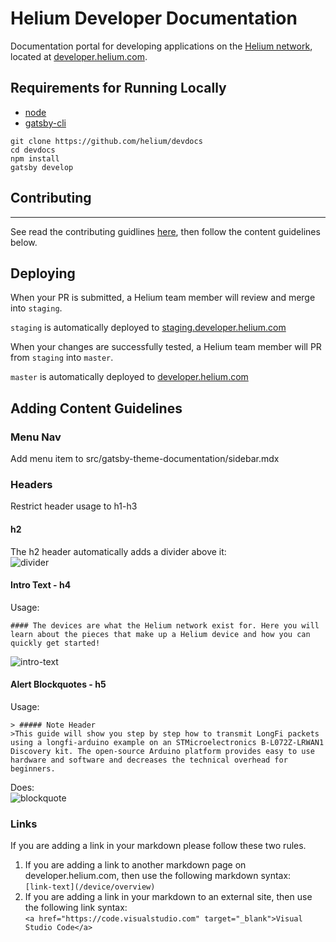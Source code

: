 # Helium Developer Documentation 

Documentation portal for developing applications on the [Helium network](https://www.helium.com/technology#overview), located at [developer.helium.com](https://developer.helium.com/).

## Requirements for Running Locally

- [node](https://nodejs.org/en/)
- [gatsby-cli](https://www.gatsbyjs.org/tutorial/part-zero/#using-the-gatsby-cli)


```
git clone https://github.com/helium/devdocs
cd devdocs
npm install
gatsby develop
```

## Contributing
----------
See read the contributing guidlines [here](https://github.com/helium/devdocs/blob/master/CONTRIBUTING.md), then follow the content guidelines below.

## Deploying

When your PR is submitted, a Helium team member will review and merge into `staging`.

`staging` is automatically deployed to [staging.developer.helium.com](https://staging.developer.helium.com/)

When your changes are successfully tested, a Helium team member will PR from `staging` into `master`.

`master` is automatically deployed to [developer.helium.com](https://developer.helium.com/)

## Adding Content Guidelines

### Menu Nav
Add menu item to src/gatsby-theme-documentation/sidebar.mdx

### Headers
Restrict header usage to h1-h3

#### h2
The h2 header automatically adds a divider above it:  
![divider](/readme-images/divider.png)

#### Intro Text - h4
Usage:
```
#### The devices are what the Helium network exist for. Here you will learn about the pieces that make up a Helium device and how you can quickly get started!
```
![intro-text](/readme-images/intro-text.png)

#### Alert Blockquotes - h5
Usage:
```
> ##### Note Header 
>This guide will show you step by step how to transmit LongFi packets using a longfi-arduino example on an STMicroelectronics B-L072Z-LRWAN1 Discovery kit. The open-source Arduino platform provides easy to use hardware and software and decreases the technical overhead for beginners. 
```
Does:  
![blockquote](/readme-images/blockquote-example.png)

### Links
If you are adding a link in your markdown please follow these two rules.
1. If you are adding a link to another markdown page on developer.helium.com, then use the following markdown syntax:  
`
[link-text](/device/overview)
`
2. If you are adding a link in your markdown to an external site, then use the following link syntax:  
`
<a href="https://code.visualstudio.com" target="_blank">Visual Studio Code</a>
`


